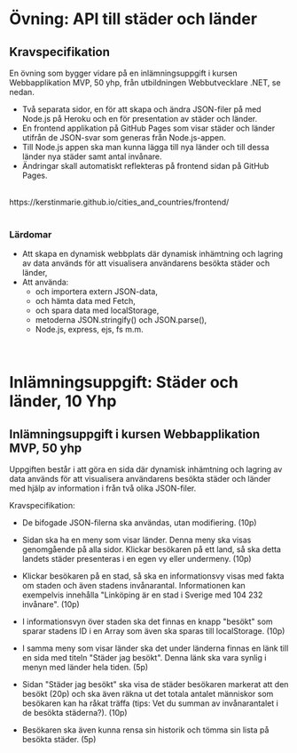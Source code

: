 # Övning: API till städer och länder
## Kravspecifikation

En övning som bygger vidare på en inlämningsuppgift i kursen Webbapplikation MVP, 50 yhp, från utbildningen Webbutvecklare .NET, se nedan.

* Två separata sidor, en för att skapa och ändra JSON-filer på med Node.js på Heroku och en för presentation av städer och länder.
* En frontend applikation på GitHub Pages som visar städer och länder utifrån de JSON-svar som generas från Node.js-appen.
* Till Node.js appen ska man kunna lägga till nya länder och till dessa länder nya städer samt antal invånare.
* Ändringar skall automatiskt reflekteras på frontend sidan på GitHub Pages.

<br/>
https://kerstinmarie.github.io/cities_and_countries/frontend/
<br/><br/>

### Lärdomar
* Att skapa en dynamisk webbplats där dynamisk inhämtning och lagring av data används för att visualisera användarens besökta städer och länder, <br/>
* Att använda: 
  - och importera extern JSON-data,
  - och hämta data med Fetch,
  - och spara data med localStorage,
  - metoderna JSON.stringify() och JSON.parse(),
  - Node.js, express, ejs, fs m.m.
 
<br/>

# Inlämningsuppgift: Städer och länder, 10 Yhp
## Inlämningsuppgift i kursen Webbapplikation MVP, 50 yhp
Uppgiften består i att göra en sida där dynamisk inhämtning och lagring av data används för att visualisera användarens besökta städer och länder med hjälp av information i från två olika JSON-filer.

Kravspecifikation:

* De bifogade JSON-filerna ska användas, utan modifiering. (10p)

* Sidan ska ha en meny som visar länder. Denna meny ska visas genomgående på alla sidor. Klickar besökaren på ett land, så ska detta landets städer presenteras i en egen vy eller undermeny. (10p)

* Klickar besökaren på en stad, så ska en informationsvy visas med fakta om staden och även stadens invånarantal. Informationen kan exempelvis innehålla "Linköping är en stad i Sverige med 104 232 invånare". (10p)

* I informationsvyn över staden ska det finnas en knapp "besökt" som sparar stadens ID i en Array som även ska sparas till localStorage. (10p)

* I samma meny som visar länder ska det under länderna finnas en länk till en sida med titeln "Städer jag besökt". Denna länk ska vara synlig i menyn med länder hela tiden. (5p)

* Sidan "Städer jag besökt" ska visa de städer besökaren markerat att den besökt (20p) och ska även räkna ut det totala antalet människor som besökaren kan ha råkat träffa (tips: Vet du summan av invånarantalet i de besökta städerna?). (10p)

* Besökaren ska även kunna rensa sin historik och tömma sin lista på besökta städer. (5p)
